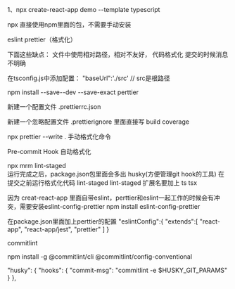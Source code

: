 1、npx create-react-app demo --template typescript

npx 直接使用npm里面的包，不需要手动安装

eslint prettier（格式化） 

下面这些缺点：
文件中使用相对路径，相对不友好，
代码格式化
提交的时候消息不明确


在tsconfig.js中添加配置：
    "baseUrl":'./src'   // src是根路径


npm install --save--dev --save-exact perttier

新建一个配置文件 .prettierrc.json

新建一个忽略配置文件 .prettierignore 
    里面直接写
    build
    coverage


npx prettier --write .   手动格式化命令

Pre-commit Hook  自动格式化

npx mrm lint-staged   
运行完成之后，package.json包里面会多出 husky(方便管理git hook的工具) 在提交之前运行格式化代码 lint-staged
    lint-staged 扩展名要加上 ts tsx

因为 creat-react-app 里面自带eslint，perttier和eslint一起工作的时候会有冲突，需要安装eslint-config-prettier
    npm install eslint-config-prettier

在package.json里面加上perttier的配置
    "eslintConfig":{
        "extends":[
            "react-app",
            "react-app/jest",
            "prettier"
        ]
    }

commitlint

npm install -g @commitlint/cli @commitlint/config-conventional

"husky": {
    "hooks": {
      "commit-msg": "commitlint -e $HUSKY_GIT_PARAMS"
    }
},